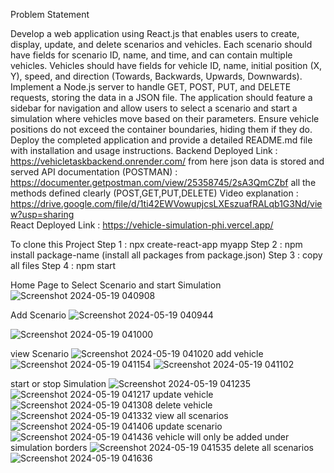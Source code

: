 Problem Statement

Develop a web application using React.js that enables users to create, display, update, and delete scenarios and vehicles. Each scenario should have fields for scenario ID, name, and time, and can contain multiple vehicles. Vehicles should have fields for vehicle ID, name, initial position (X, Y), speed, and direction (Towards, Backwards, Upwards, Downwards). Implement a Node.js server to handle GET, POST, PUT, and DELETE requests, storing the data in a JSON file. The application should feature a sidebar for navigation and allow users to select a scenario and start a simulation where vehicles move based on their parameters. Ensure vehicle positions do not exceed the container boundaries, hiding them if they do. Deploy the completed application and provide a detailed README.md file with installation and usage instructions.
Backend Deployed Link : https://vehicletaskbackend.onrender.com/   from here json data is stored and served 
API documentation (POSTMAN) : https://documenter.getpostman.com/view/25358745/2sA3QmCZbf   all the methods defined clearly (POST,GET,PUT,DELETE)
Video explanation : https://drive.google.com/file/d/1ti42EWVowupjcsLXEszuafRALqb1G3Nd/view?usp=sharing  
React Deployed Link : https://vehicle-simulation-phi.vercel.app/

To clone this Project
Step 1 : npx create-react-app myapp
Step 2 : npm install package-name (install all packages from package.json)
Step 3 : copy all files
Step 4 : npm start

Home Page to Select Scenario and start Simulation
![Screenshot 2024-05-19 040908](https://github.com/Priyankamadire/VehicleTaskFrontend/assets/108828579/a07e586a-0a6f-4778-aed2-c001adf8c8db)

Add Scenario 
![Screenshot 2024-05-19 040944](https://github.com/Priyankamadire/VehicleTaskFrontend/assets/108828579/12f9146a-122f-4224-bd06-47b38e72bceb)

![Screenshot 2024-05-19 041000](https://github.com/Priyankamadire/VehicleTaskFrontend/assets/108828579/e4b30abe-45e8-47f7-a3d6-3e92ee062694)

view Scenario
![Screenshot 2024-05-19 041020](https://github.com/Priyankamadire/VehicleTaskFrontend/assets/108828579/a1adf30a-b53a-40af-8f4a-f398fdedf77b)
add vehicle 
![Screenshot 2024-05-19 041154](https://github.com/Priyankamadire/VehicleTaskFrontend/assets/108828579/5d5162ea-c2c8-4f66-8c35-726c97657681)
![Screenshot 2024-05-19 041102](https://github.com/Priyankamadire/VehicleTaskFrontend/assets/108828579/cc2b5933-bf51-4d24-b44e-120a36c642c7)

start or stop Simulation
![Screenshot 2024-05-19 041235](https://github.com/Priyankamadire/VehicleTaskFrontend/assets/108828579/19407a15-2c01-49fa-86d4-d0b94790c84b)
![Screenshot 2024-05-19 041217](https://github.com/Priyankamadire/VehicleTaskFrontend/assets/108828579/e12cd83f-3b08-4916-a1a3-6b2df212a52e)
update vehicle
![Screenshot 2024-05-19 041308](https://github.com/Priyankamadire/VehicleTaskFrontend/assets/108828579/e9d5aee0-edbf-4c8c-8616-94edf4048e90)
delete vehicle
![Screenshot 2024-05-19 041332](https://github.com/Priyankamadire/VehicleTaskFrontend/assets/108828579/75f928fe-9fec-4b51-b126-dda0865dffc2)
view  all scenarios
![Screenshot 2024-05-19 041406](https://github.com/Priyankamadire/VehicleTaskFrontend/assets/108828579/c048021b-6a1e-4048-92b1-022623faaeaa)
update scenario
![Screenshot 2024-05-19 041436](https://github.com/Priyankamadire/VehicleTaskFrontend/assets/108828579/02771802-d213-469b-9edd-6d6c51a306ed)
vehicle will only be added under simulation borders
![Screenshot 2024-05-19 041535](https://github.com/Priyankamadire/VehicleTaskFrontend/assets/108828579/a49f162e-b26d-4221-b81a-04d0cbaeb457)
delete all scenarios
![Screenshot 2024-05-19 041636](https://github.com/Priyankamadire/VehicleTaskFrontend/assets/108828579/6107ed4b-651d-4316-b532-1d1c35ec6969)

